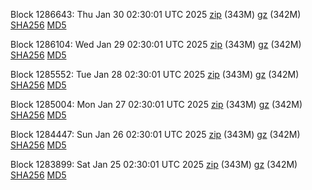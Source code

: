 Block 1286643: Thu Jan 30 02:30:01 UTC 2025 [zip](https://files.01coin.io/mainnet/2025-01-30/bootstrap.dat.zip) (343M) [gz](https://files.01coin.io/mainnet/2025-01-30/bootstrap.dat.tar.gz) (342M) [SHA256](https://files.01coin.io/mainnet/2025-01-30/sha256.txt) [MD5](https://files.01coin.io/mainnet/2025-01-30/md5.txt)

Block 1286104: Wed Jan 29 02:30:01 UTC 2025 [zip](https://files.01coin.io/mainnet/2025-01-29/bootstrap.dat.zip) (343M) [gz](https://files.01coin.io/mainnet/2025-01-29/bootstrap.dat.tar.gz) (342M) [SHA256](https://files.01coin.io/mainnet/2025-01-29/sha256.txt) [MD5](https://files.01coin.io/mainnet/2025-01-29/md5.txt)

Block 1285552: Tue Jan 28 02:30:01 UTC 2025 [zip](https://files.01coin.io/mainnet/2025-01-28/bootstrap.dat.zip) (343M) [gz](https://files.01coin.io/mainnet/2025-01-28/bootstrap.dat.tar.gz) (342M) [SHA256](https://files.01coin.io/mainnet/2025-01-28/sha256.txt) [MD5](https://files.01coin.io/mainnet/2025-01-28/md5.txt)

Block 1285004: Mon Jan 27 02:30:01 UTC 2025 [zip](https://files.01coin.io/mainnet/2025-01-27/bootstrap.dat.zip) (343M) [gz](https://files.01coin.io/mainnet/2025-01-27/bootstrap.dat.tar.gz) (342M) [SHA256](https://files.01coin.io/mainnet/2025-01-27/sha256.txt) [MD5](https://files.01coin.io/mainnet/2025-01-27/md5.txt)

Block 1284447: Sun Jan 26 02:30:01 UTC 2025 [zip](https://files.01coin.io/mainnet/2025-01-26/bootstrap.dat.zip) (343M) [gz](https://files.01coin.io/mainnet/2025-01-26/bootstrap.dat.tar.gz) (342M) [SHA256](https://files.01coin.io/mainnet/2025-01-26/sha256.txt) [MD5](https://files.01coin.io/mainnet/2025-01-26/md5.txt)

Block 1283899: Sat Jan 25 02:30:01 UTC 2025 [zip](https://files.01coin.io/mainnet/2025-01-25/bootstrap.dat.zip) (343M) [gz](https://files.01coin.io/mainnet/2025-01-25/bootstrap.dat.tar.gz) (342M) [SHA256](https://files.01coin.io/mainnet/2025-01-25/sha256.txt) [MD5](https://files.01coin.io/mainnet/2025-01-25/md5.txt)
